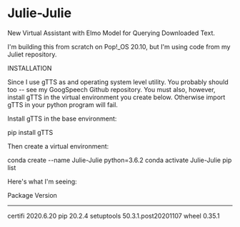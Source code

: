 # Julie-Julie
New Virtual Assistant with Elmo Model for Querying Downloaded Text.

I'm building this from scratch on Pop!_OS 20.10, but I'm using code from my Juliet repository.

INSTALLATION

Since I use gTTS as and operating system level utility.  You probably should too -- see my GoogSpeech Github repository. You must also, however, install gTTS in the virtual environment you create below.  Otherwise import gTTS in your python program will fail.  

Install gTTS in the base environment:

pip install gTTS

Then create a virtual environment:  

conda create --name Julie-Julie python=3.6.2
conda activate Julie-Julie
pip list

Here's what I'm seeing:


Package    Version
---------- -------------------
certifi    2020.6.20
pip        20.2.4
setuptools 50.3.1.post20201107
wheel      0.35.1

